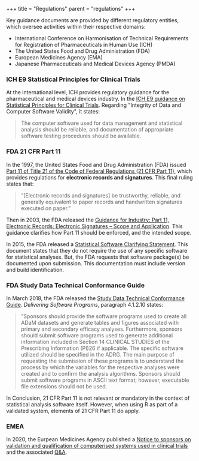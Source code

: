 +++
title = "Regulations"
parent = "regulations"
+++

Key guidance documents are provided by different regulatory entities, which  oversee activities within their respective domains: 

* International Conference on Harmonisation of Technical Requirements for Registration of Pharmaceuticals in Human Use (ICH)
* The United States Food and Drug Administration (FDA)
* European Medicines Agency (EMA) 
* Japanese Pharmaceuticals and Medical Devices Agency (PMDA)

### ICH E9 Statistical Principles for Clinical Trials

At the international level, ICH provides regulatory guidance for the pharmaceutical and medical devices industry. In the [ICH E9 guidance on Statistical Principles for Clinical Trials](https://www.fda.gov/regulatory-information/search-fda-guidance-documents/e9-statistical-principles-clinical-trials). Regarding "Integrity of Data and Computer Software Validity", it states:

> The computer software used for data management and statistical analysis should be reliable, and documentation of appropriate software testing procedures should be available.

### FDA 21 CFR Part 11

In the 1997, the United States Food and Drug Administration (FDA) issued [Part 11 of Title 21 of the Code of Federal Regulations (21 CFR Part 11)](http://www.accessdata.fda.gov/scripts/cdrh/cfdocs/cfCFR/CFRSearch.cfm?CFRPart=11&showFR=1), which provides regulations for **electronic records and signatures**. This final ruling states that:

>“[Electronic records and signatures] be trustworthy, reliable, and generally equivalent to paper records and handwritten signatures executed on paper.”

Then in 2003, the FDA released the [Guidance for Industry: Part 11, Electronic Records; Electronic Signatures – Scope and Application](https://www.fda.gov/media/75414/download). This guidance clarifies how Part 11 should be enforced, and the intended scope.

In 2015, the FDA released a [Statistical Software Clarifying Statement](https://www.fda.gov/media/109552/download). This document states that they do not require the use of any specific software for statistical analyses. But, the FDA requests that software package(s) be documented upon submission. This documentation must include version and build identification.

### FDA Study Data Technical Conformance Guide

In March 2018, the FDA released the [Study Data Technical Conformance Guide](https://www.fda.gov/media/88173/download). *Delivering Software Programs*, paragraph 4.1.2.10 states:

>"Sponsors should provide the software programs used to create all ADaM datasets and generate tables and figures associated with primary and secondary efficacy analyses. Furthermore, sponsors should submit software programs used to generate additional information included in Section 14 CLINICAL STUDIES of the Prescribing Information (PI)26 if applicable. The specific software utilized should be specified in the ADRG.  The main purpose of requesting the submission of these programs is to understand the process by which the variables for the respective analyses were created and to confirm the analysis algorithms. Sponsors should submit software programs in ASCII text format; however, executable file extensions should not be used.

In Conclusion, 21 CFR Part 11 is not relevant or mandatory in the context of statistical analysis software itself. However, when using R as part of a validated system, elements of 21 CFR Part 11 do apply.

### EMEA

In 2020, the Eurpean Medicines Agency published a [Notice to sponsors on validation and qualification of computerised systems used in clinical trials](https://www.ema.europa.eu/en/documents/regulatory-procedural-guideline/notice-sponsors-validation-qualification-computerised-systems-used-clinical-trials_en.pdf)
and the associated [Q&A](https://www.ema.europa.eu/en/human-regulatory/research-development/compliance/good-clinical-practice/qa-good-clinical-practice-gcp).

